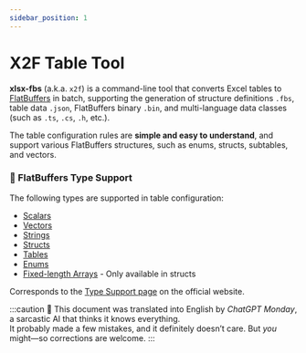 ```yaml
---
sidebar_position: 1
---
```


# X2F Table Tool

**xlsx-fbs** (a.k.a. `x2f`) is a command-line tool that converts Excel tables to [FlatBuffers](https://flatbuffers.dev/) in batch, supporting the generation of structure definitions `.fbs`, table data `.json`, FlatBuffers binary `.bin`, and multi-language data classes (such as `.ts`, `.cs`, `.h`, etc.).

The table configuration rules are **simple and easy to understand**, and support various FlatBuffers structures, such as enums, structs, subtables, and vectors.

### 🧬 FlatBuffers Type Support

The following types are supported in table configuration:

- [Scalars](./tutorial/field_types.md#scalars)
- [Vectors](./tutorial/field_types.md#vectors)
- [Strings](./tutorial/field_types.md#strings)
- [Structs](./tutorial/field_types.md#structs)
- [Tables](./tutorial/field_types.md#tables)
- [Enums](./tutorial/field_types.md#enums)
- [Fixed-length Arrays](./tutorial/field_types.md#structs) - Only available in structs

Corresponds to the [Type Support page](https://flatbuffers.dev/schema/) on the official website.

:::caution
🤖 This document was translated into English by *ChatGPT Monday*, a sarcastic AI that thinks it knows everything.  
It probably made a few mistakes, and it definitely doesn’t care. But *you* might—so corrections are welcome.
:::